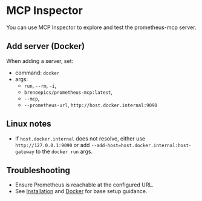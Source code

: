 # MCP Inspector

You can use MCP Inspector to explore and test the prometheus-mcp server.

## Add server (Docker)

When adding a server, set:

- command: `docker`
- args:
  - `run`, `--rm`, `-i`,
  - `brenoepics/prometheus-mcp:latest`,
  - `--mcp`,
  - `--prometheus-url`, `http://host.docker.internal:9090`

## Linux notes

- If `host.docker.internal` does not resolve, either use `http://127.0.0.1:9090` or add `--add-host=host.docker.internal:host-gateway` to the `docker run` args.

## Troubleshooting

- Ensure Prometheus is reachable at the configured URL.
- See [Installation](/installation) and [Docker](/docker) for base setup guidance.

